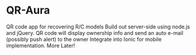 # QR-Aura
QR code app for recovering R/C models
Build out server-side using node.js and jQuery.
QR code will display ownership info and send an auto e-mail (possibly push alert) to the owner
Integrate into Ionic for mobile implementation.
More Later!
